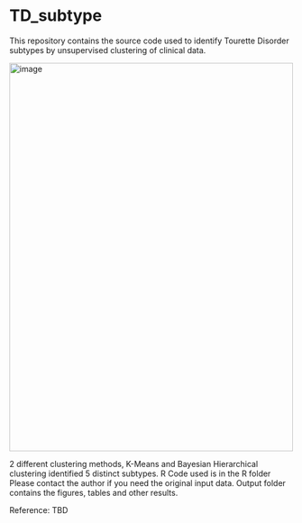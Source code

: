 # TD_subtype
This repository contains the source code used to identify Tourette Disorder subtypes by unsupervised clustering of clinical data.

<img width="503" height="689" alt="image" src="https://github.com/user-attachments/assets/fbfabe04-a4ba-4a1f-a7e9-01309a2a2ffe" />

2 different clustering methods, K-Means and Bayesian Hierarchical clustering identified 5 distinct subtypes.
R Code used is in the R folder
Please contact the author if you need the original input data.
Output folder contains the figures, tables and other results.

Reference:  TBD
